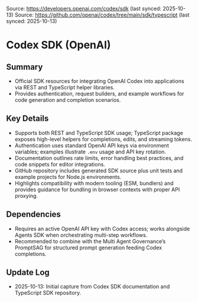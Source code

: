 Source: https://developers.openai.com/codex/sdk (last synced: 2025-10-13)
Source: https://github.com/openai/codex/tree/main/sdk/typescript (last synced: 2025-10-13)

# Codex SDK (OpenAI)

## Summary
- Official SDK resources for integrating OpenAI Codex into applications via REST and TypeScript helper libraries.
- Provides authentication, request builders, and example workflows for code generation and completion scenarios.

## Key Details
- Supports both REST and TypeScript SDK usage; TypeScript package exposes high-level helpers for completions, edits, and streaming tokens.
- Authentication uses standard OpenAI API keys via environment variables; examples illustrate `.env` usage and API key rotation.
- Documentation outlines rate limits, error handling best practices, and code snippets for editor integrations.
- GitHub repository includes generated SDK source plus unit tests and example projects for Node.js environments.
- Highlights compatibility with modern tooling (ESM, bundlers) and provides guidance for bundling in browser contexts with proper API proxying.

## Dependencies
- Requires an active OpenAI API key with Codex access; works alongside Agents SDK when orchestrating multi-step workflows.
- Recommended to combine with the Multi Agent Governance’s PromptSAG for structured prompt generation feeding Codex completions.

## Update Log
- 2025-10-13: Initial capture from Codex SDK documentation and TypeScript SDK repository.
